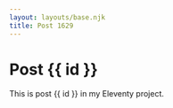 ```yaml
---
layout: layouts/base.njk
title: Post 1629
---
```


# Post {{ id }}

This is post {{ id }} in my Eleventy project.
